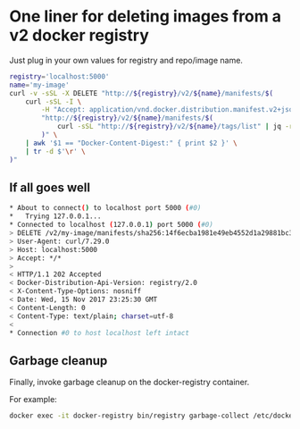 # One liner for deleting images from a v2 docker registry

Just plug in your own values for registry and repo/image name.

```bash
registry='localhost:5000'
name='my-image'
curl -v -sSL -X DELETE "http://${registry}/v2/${name}/manifests/$(
    curl -sSL -I \
        -H "Accept: application/vnd.docker.distribution.manifest.v2+json" \
        "http://${registry}/v2/${name}/manifests/$(
            curl -sSL "http://${registry}/v2/${name}/tags/list" | jq -r '.tags[0]'
        )" \
    | awk '$1 == "Docker-Content-Digest:" { print $2 }' \
    | tr -d $'\r' \
)"
```

## If all goes well

```bash
* About to connect() to localhost port 5000 (#0)
*   Trying 127.0.0.1...
* Connected to localhost (127.0.0.1) port 5000 (#0)
> DELETE /v2/my-image/manifests/sha256:14f6ecba1981e49eb4552d1a29881bc315d5160c6547fdd100948a9e30a90dff HTTP/1.1
> User-Agent: curl/7.29.0
> Host: localhost:5000
> Accept: */*
>
< HTTP/1.1 202 Accepted
< Docker-Distribution-Api-Version: registry/2.0
< X-Content-Type-Options: nosniff
< Date: Wed, 15 Nov 2017 23:25:30 GMT
< Content-Length: 0
< Content-Type: text/plain; charset=utf-8
<
* Connection #0 to host localhost left intact
```

## Garbage cleanup

Finally, invoke garbage cleanup on the docker-registry container.

For example:

```bash
docker exec -it docker-registry bin/registry garbage-collect /etc/docker/registry/config.yml
```
